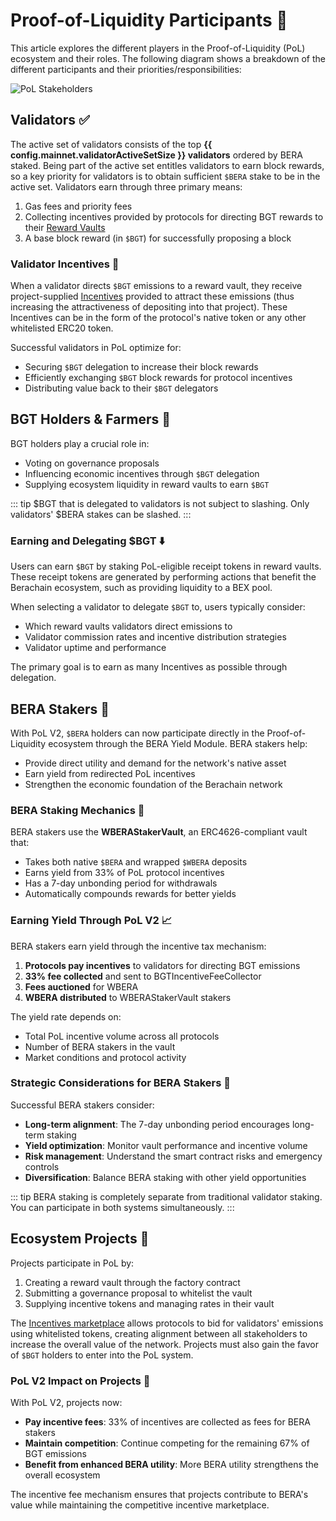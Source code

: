 <script setup>
  import config from '@berachain/config/constants.json';
</script>

# Proof-of-Liquidity Participants 👥

This article explores the different players in the Proof-of-Liquidity (PoL) ecosystem and their roles. The following diagram shows a breakdown of the different participants and their priorities/responsibilities:

![PoL Stakeholders](/assets/val-stakeholder-overview.png)

## Validators ✅

The active set of validators consists of the top **{{ config.mainnet.validatorActiveSetSize }} validators** ordered by BERA staked. Being part of the active set entitles validators to earn block rewards, so a key priority for validators is to obtain sufficient `$BERA` stake to be in the active set. Validators earn through three primary means:

1. Gas fees and priority fees
2. Collecting incentives provided by protocols for directing BGT rewards to their [Reward Vaults](/learn/pol/rewardvaults)
3. A base block reward (in `$BGT`) for successfully proposing a block

### Validator Incentives 💎

When a validator directs `$BGT` emissions to a reward vault, they receive project-supplied [Incentives](/learn/pol/incentives) provided to attract these emissions (thus increasing the attractiveness of depositing into that project). These Incentives can be in the form of the protocol's native token or any other whitelisted ERC20 token.

Successful validators in PoL optimize for:

- Securing `$BGT` delegation to increase their block rewards
- Efficiently exchanging `$BGT` block rewards for protocol incentives
- Distributing value back to their `$BGT` delegators

## BGT Holders & Farmers 🥕

BGT holders play a crucial role in:

- Voting on governance proposals
- Influencing economic incentives through `$BGT` delegation
- Supplying ecosystem liquidity in reward vaults to earn `$BGT`

::: tip
$BGT that is delegated to validators is not subject to slashing. Only validators' $BERA stakes can be slashed.
:::

### Earning and Delegating $BGT ⬇️

Users can earn `$BGT` by staking PoL-eligible receipt tokens in reward vaults. These receipt tokens are generated by performing actions that benefit the Berachain ecosystem, such as providing liquidity to a BEX pool.

When selecting a validator to delegate `$BGT` to, users typically consider:

- Which reward vaults validators direct emissions to
- Validator commission rates and incentive distribution strategies
- Validator uptime and performance

The primary goal is to earn as many Incentives as possible through delegation.

## BERA Stakers 🐻

With PoL V2, `$BERA` holders can now participate directly in the Proof-of-Liquidity ecosystem through the BERA Yield Module. BERA stakers help:

- Provide direct utility and demand for the network's native asset
- Earn yield from redirected PoL incentives
- Strengthen the economic foundation of the Berachain network

### BERA Staking Mechanics 🔄

BERA stakers use the **WBERAStakerVault**, an ERC4626-compliant vault that:

- Takes both native `$BERA` and wrapped `$WBERA` deposits
- Earns yield from 33% of PoL protocol incentives
- Has a 7-day unbonding period for withdrawals
- Automatically compounds rewards for better yields

### Earning Yield Through PoL V2 📈

BERA stakers earn yield through the incentive tax mechanism:

1. **Protocols pay incentives** to validators for directing BGT emissions
2. **33% fee collected** and sent to BGTIncentiveFeeCollector
3. **Fees auctioned** for WBERA
4. **WBERA distributed** to WBERAStakerVault stakers

The yield rate depends on:
- Total PoL incentive volume across all protocols
- Number of BERA stakers in the vault
- Market conditions and protocol activity

### Strategic Considerations for BERA Stakers 🎯

Successful BERA stakers consider:

- **Long-term alignment**: The 7-day unbonding period encourages long-term staking
- **Yield optimization**: Monitor vault performance and incentive volume
- **Risk management**: Understand the smart contract risks and emergency controls
- **Diversification**: Balance BERA staking with other yield opportunities

::: tip
BERA staking is completely separate from traditional validator staking. You can participate in both systems simultaneously.
:::

## Ecosystem Projects 🧸

Projects participate in PoL by:

1. Creating a reward vault through the factory contract
2. Submitting a governance proposal to whitelist the vault
3. Supplying incentive tokens and managing rates in their vault

The [Incentives marketplace](/learn/pol/incentives) allows protocols to bid for validators' emissions using whitelisted tokens, creating alignment between all stakeholders to increase the overall value of the network. Projects must also gain the favor of `$BGT` holders to enter into the PoL system.

### PoL V2 Impact on Projects 🔄

With PoL V2, projects now:

- **Pay incentive fees**: 33% of incentives are collected as fees for BERA stakers
- **Maintain competition**: Continue competing for the remaining 67% of BGT emissions
- **Benefit from enhanced BERA utility**: More BERA utility strengthens the overall ecosystem

The incentive fee mechanism ensures that projects contribute to BERA's value while maintaining the competitive incentive marketplace.
